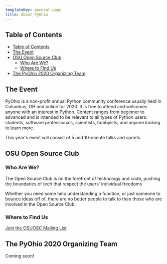 ```yaml
---
templateKey: general-page
title: About PyOhio
---
```


## Table of Contents

- [Table of Contents](#table-of-contents)
- [The Event](#the-event)
- [OSU Open Source Club](#osu-open-source-club)
  - [Who Are We?](#who-are-we)
  - [Where to Find Us](#where-to-find-us)
- [The PyOhio 2020 Organizing Team](#the-pyohio-2020-organizing-team)

## The Event

PyOhio is a non-profit annual Python community conference usually held in Columbus, OH and online for 2020. It is free to attend and welcomes anyone with an interest in Python. Content ranges from beginner to advanced and is intended to be relevant to all types of Python users: students, software professionals, scientists, hobbyists, and anyone looking to learn more.

This year's event will consist of 5 and 10-minute talks and sprints.

## OSU Open Source Club

### Who Are We?

The Open Source Club is on the forefront of technology and code, pushing the boundaries of tech that respect the users' individual freedoms

Whether you need some help understanding a function, or just someone to bounce ideas off of, there are no better people to talk to than those who are involved in the Open Source Club.

### Where to Find Us

[Join the OSUOSC Mailing List](https://mailman.cse.ohio-state.edu/mailman/listinfo/opensource)

## The PyOhio 2020 Organizing Team

Coming soon!
